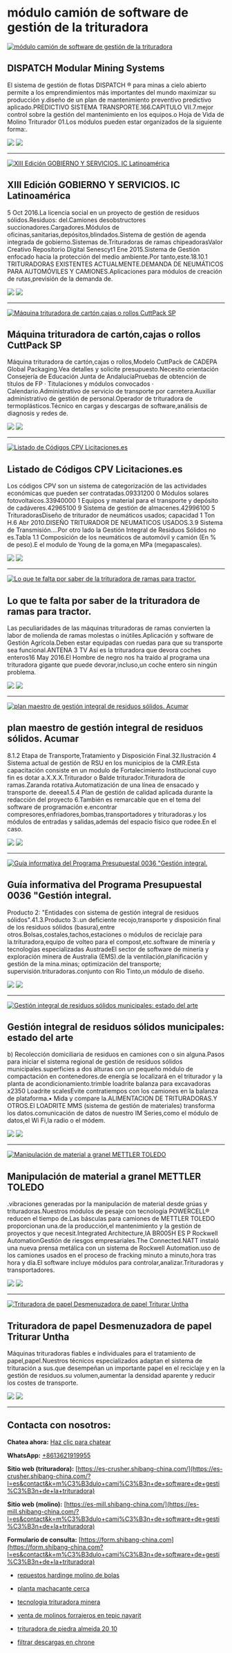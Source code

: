 # módulo camión de software de gestión de la trituradora

<a href="https://swt.shibang-china.com/?l=es&img&k=m%C3%B3dulo+cami%C3%B3n+de+software+de+gesti%C3%B3n+de+la+trituradora" target="_blank">![módulo camión de software de gestión de la trituradora](http://static.shibang-china.com/all-800x300/1193.jpg)</a>

## DISPATCH Modular Mining Systems
El sistema de gestión de flotas DISPATCH ® para minas a cielo abierto permite a los emprendimientos más importantes del mundo maximizar su producción y.diseño de un plan de mantenimiento preventivo predictivo aplicado.PREDICTIVO SISTEMA TRANSPORTE.166.CAPITULO VII.7.mejor control sobre la gestión del mantenimiento en los equipos.o Hoja de Vida de Molino Triturador 01.Los módulos pueden estar organizados de la siguiente forma:.


<a href="https://whatsapp.shibangsoft.com/WhatsApp.php" target="_blank" title="WhatsApp">![](http://static.shibang-china.com/icon/whatsapp.png)</a> <a href="https://swt.shibang-china.com/?l=es&icon&k=m%C3%B3dulo+cami%C3%B3n+de+software+de+gesti%C3%B3n+de+la+trituradora" target="_blank">![](http://static.shibang-china.com/icon/chat-es.png)</a>

---

<a href="https://swt.shibang-china.com/?l=es&img&k=m%C3%B3dulo+cami%C3%B3n+de+software+de+gesti%C3%B3n+de+la+trituradora" target="_blank">![XIII Edición GOBIERNO Y SERVICIOS. IC Latinoamérica](http://static.shibang-china.com/all-800x300/414.jpg)</a>

## XIII Edición GOBIERNO Y SERVICIOS. IC Latinoamérica
5 Oct 2016.La licencia social en un proyecto de gestión de residuos sólidos.Residuos: del.Camiones desobstructores succionadores.Cargadores.Módulos de oficinas,sanitarias,depósitos,blindados.Sistema de gestión de agenda integrada de gobierno.Sistemas de.Trituradoras de ramas chipeadorasValor Creativo Repositorio Digital Senescyt1 Ene 2015.Sistema de Gestión enfocado hacia la protección del medio ambiente.Por tanto,este.18.10.1 TRITURADORAS EXISTENTES ACTUALMENTE.DEMANDA DE NEUMÁTICOS PARA AUTOMÓVILES Y CAMIONES.Aplicaciones para módulos de creación de rutas,previsión de la demanda de.


<a href="https://whatsapp.shibangsoft.com/WhatsApp.php" target="_blank" title="WhatsApp">![](http://static.shibang-china.com/icon/whatsapp.png)</a> <a href="https://swt.shibang-china.com/?l=es&icon&k=m%C3%B3dulo+cami%C3%B3n+de+software+de+gesti%C3%B3n+de+la+trituradora" target="_blank">![](http://static.shibang-china.com/icon/chat-es.png)</a>

---

<a href="https://swt.shibang-china.com/?l=es&img&k=m%C3%B3dulo+cami%C3%B3n+de+software+de+gesti%C3%B3n+de+la+trituradora" target="_blank">![Máquina trituradora de cartón,cajas o rollos CuttPack SP](http://static.shibang-china.com/all-800x300/1446.jpg)</a>

## Máquina trituradora de cartón,cajas o rollos CuttPack SP
Máquina trituradora de cartón,cajas o rollos,Modelo CuttPack de CADEPA Global Packaging.Vea detalles y solicite presupuesto.Necesito orientación Consejería de Educación Junta de AndalucíaPruebas de obtención de títulos de FP &middot; Titulaciones y módulos convocados &middot; Calendario.Administrativo de servicio de transporte por carretera.Auxiliar administrativo de gestión de personal.Operador de trituradora de termoplásticos.Técnico en cargas y descargas de software,análisis de diagnosis y redes de.


<a href="https://whatsapp.shibangsoft.com/WhatsApp.php" target="_blank" title="WhatsApp">![](http://static.shibang-china.com/icon/whatsapp.png)</a> <a href="https://swt.shibang-china.com/?l=es&icon&k=m%C3%B3dulo+cami%C3%B3n+de+software+de+gesti%C3%B3n+de+la+trituradora" target="_blank">![](http://static.shibang-china.com/icon/chat-es.png)</a>

---

<a href="https://swt.shibang-china.com/?l=es&img&k=m%C3%B3dulo+cami%C3%B3n+de+software+de+gesti%C3%B3n+de+la+trituradora" target="_blank">![Listado de Códigos CPV Licitaciones.es](http://static.shibang-china.com/all-800x300/288.jpg)</a>

## Listado de Códigos CPV Licitaciones.es
Los códigos CPV son un sistema de categorización de las actividades económicas que pueden ser contratadas.09331200 0 Módulos solares fotovoltaicos.33940000 1 Equipos y material para el transporte y depósito de cadáveres.42965100 9 Sistema de gestión de almacenes.42996100 5 TrituradorasDiseño de triturador de neumáticos usados; capacidad 1 Ton H.6 Abr 2010.DISEÑO TRITURADOR DE NEUMATICOS USADOS.3.9 Sistema de Transmisión….Por otro lado la Gestión Integral de Residuos Sólidos no es.Tabla 1.1 Composición de los neumáticos de automóvil y camión (En % de peso).E el modulo de Young de la goma,en MPa (megapascales).


<a href="https://whatsapp.shibangsoft.com/WhatsApp.php" target="_blank" title="WhatsApp">![](http://static.shibang-china.com/icon/whatsapp.png)</a> <a href="https://swt.shibang-china.com/?l=es&icon&k=m%C3%B3dulo+cami%C3%B3n+de+software+de+gesti%C3%B3n+de+la+trituradora" target="_blank">![](http://static.shibang-china.com/icon/chat-es.png)</a>

---

<a href="https://swt.shibang-china.com/?l=es&img&k=m%C3%B3dulo+cami%C3%B3n+de+software+de+gesti%C3%B3n+de+la+trituradora" target="_blank">![Lo que te falta por saber de la trituradora de ramas para tractor.](http://static.shibang-china.com/all-800x300/427.jpg)</a>

## Lo que te falta por saber de la trituradora de ramas para tractor.
Las peculiaridades de las máquinas trituradoras de ramas convierten la labor de molienda de ramas molestas o inútiles.Aplicación y software de Gestión Agrícola.Deben estar equipadas con ruedas para que su transporte sea funcional.ANTENA 3 TV Así es la trituradora que devora coches enteros16 May 2016.El Hombre de negro nos ha traído al programa una trituradora gigante que puede devorar,incluso,un coche entero sin ningún problema.


<a href="https://whatsapp.shibangsoft.com/WhatsApp.php" target="_blank" title="WhatsApp">![](http://static.shibang-china.com/icon/whatsapp.png)</a> <a href="https://swt.shibang-china.com/?l=es&icon&k=m%C3%B3dulo+cami%C3%B3n+de+software+de+gesti%C3%B3n+de+la+trituradora" target="_blank">![](http://static.shibang-china.com/icon/chat-es.png)</a>

---

<a href="https://swt.shibang-china.com/?l=es&img&k=m%C3%B3dulo+cami%C3%B3n+de+software+de+gesti%C3%B3n+de+la+trituradora" target="_blank">![plan maestro de gestión integral de residuos sólidos. Acumar](http://static.shibang-china.com/all-800x300/1357.jpg)</a>

## plan maestro de gestión integral de residuos sólidos. Acumar
8.1.2 Etapa de Transporte,Tratamiento y Disposición Final.32.Ilustración 4 Sistema actual de gestión de RSU en los municipios de la CMR.Esta capacitación consiste en un modulo de Fortalecimiento Institucional cuyo fin es dotar a.X.X.X.Triturador o Balde triturador.Trituradora de ramas.Zaranda rotativa.Automatización de una línea de ensacado y transporte de. deeea1.5.4 Plan de gestión de calidad aplicada durante la redacción del proyecto 6.También es remarcable que en el tema del software de programación e.encontrar compresores,enfriadores,bombas,transportadores y trituradoras.y los módulos de entradas y salidas,además del espacio físico que rodee.En el caso.


<a href="https://whatsapp.shibangsoft.com/WhatsApp.php" target="_blank" title="WhatsApp">![](http://static.shibang-china.com/icon/whatsapp.png)</a> <a href="https://swt.shibang-china.com/?l=es&icon&k=m%C3%B3dulo+cami%C3%B3n+de+software+de+gesti%C3%B3n+de+la+trituradora" target="_blank">![](http://static.shibang-china.com/icon/chat-es.png)</a>

---

<a href="https://swt.shibang-china.com/?l=es&img&k=m%C3%B3dulo+cami%C3%B3n+de+software+de+gesti%C3%B3n+de+la+trituradora" target="_blank">![Guía informativa del Programa Presupuestal 0036 "Gestión integral.](http://static.shibang-china.com/all-800x300/744.jpg)</a>

## Guía informativa del Programa Presupuestal 0036 "Gestión integral.
Producto 2: "Entidades con sistema de gestión integral de residuos sólidos".41.3.Producto 3:.un deficiente recojo,transporte y disposición final de los residuos sólidos (basura),entre otros.Bolsas,costales,tachos,estaciones o módulos de reciclaje para la.trituradora,equipo de volteo para el compost,etc.software de minería y tecnologías especializadas AustradeEl sector de software de minería y exploración minera de Australia (EMS).de la ventilación,planificación y gestión de la mina.minas; optimización del transporte; supervisión.trituradoras.conjunto con Rio Tinto,un módulo de diseño.


<a href="https://whatsapp.shibangsoft.com/WhatsApp.php" target="_blank" title="WhatsApp">![](http://static.shibang-china.com/icon/whatsapp.png)</a> <a href="https://swt.shibang-china.com/?l=es&icon&k=m%C3%B3dulo+cami%C3%B3n+de+software+de+gesti%C3%B3n+de+la+trituradora" target="_blank">![](http://static.shibang-china.com/icon/chat-es.png)</a>

---

<a href="https://swt.shibang-china.com/?l=es&img&k=m%C3%B3dulo+cami%C3%B3n+de+software+de+gesti%C3%B3n+de+la+trituradora" target="_blank">![Gestión integral de residuos sólidos municipales: estado del arte](http://static.shibang-china.com/all-800x300/734.jpg)</a>

## Gestión integral de residuos sólidos municipales: estado del arte
b) Recolección domiciliaria de residuos en camiones con o sin alguna.Pasos para iniciar el sistema regional de gestión de residuos sólidos municipales.superficies a dos alturas con un pequeño módulo de compactación en contenedores.de energía se localizará en el triturador y la planta de acondicionamiento.trimble loadrite balanza para excavadoras x2350 Loadrite scalesEvite contratiempos con los camiones en la balanza de plataforma.• Mida y compare la.ALIMENTACION DE TRITURADORAS.Y OTROS.El LOADRITE MMS (sistema de gestión de materiales) transforma los datos.comunicación de datos de nuestro IM Series,como el módulo de datos,el Wi Fi,la radio o el módem.


<a href="https://whatsapp.shibangsoft.com/WhatsApp.php" target="_blank" title="WhatsApp">![](http://static.shibang-china.com/icon/whatsapp.png)</a> <a href="https://swt.shibang-china.com/?l=es&icon&k=m%C3%B3dulo+cami%C3%B3n+de+software+de+gesti%C3%B3n+de+la+trituradora" target="_blank">![](http://static.shibang-china.com/icon/chat-es.png)</a>

---

<a href="https://swt.shibang-china.com/?l=es&img&k=m%C3%B3dulo+cami%C3%B3n+de+software+de+gesti%C3%B3n+de+la+trituradora" target="_blank">![Manipulación de material a granel METTLER TOLEDO](http://static.shibang-china.com/all-800x300/1243.jpg)</a>

## Manipulación de material a granel METTLER TOLEDO
.vibraciones generadas por la manipulación de material desde grúas y trituradoras.Nuestros módulos de pesaje con tecnología POWERCELL® reducen el tiempo de.Las básculas para camiones de METTLER TOLEDO proporcionan una.de la producción,el mantenimiento y la gestión de proyectos y que necesit.Integrated Architecture,IA BR005H ES P Rockwell AutomationGestión de riesgos empresariales.The Connected.NATT instaló una nueva prensa metálica con un sistema de Rockwell Automation.uso de los camiones usados en el proceso de fracking minuto a minuto,hora tras hora y día.El software incluye módulos para controlar,analizar.Trituradoras y transportadores.


<a href="https://whatsapp.shibangsoft.com/WhatsApp.php" target="_blank" title="WhatsApp">![](http://static.shibang-china.com/icon/whatsapp.png)</a> <a href="https://swt.shibang-china.com/?l=es&icon&k=m%C3%B3dulo+cami%C3%B3n+de+software+de+gesti%C3%B3n+de+la+trituradora" target="_blank">![](http://static.shibang-china.com/icon/chat-es.png)</a>

---

<a href="https://swt.shibang-china.com/?l=es&img&k=m%C3%B3dulo+cami%C3%B3n+de+software+de+gesti%C3%B3n+de+la+trituradora" target="_blank">![Trituradora de papel Desmenuzadora de papel Triturar Untha](http://static.shibang-china.com/all-800x300/347.jpg)</a>

## Trituradora de papel Desmenuzadora de papel Triturar Untha
Máquinas trituradoras fiables e individuales para el tratamiento de papel,papel.Nuestros técnicos especializados adaptan el sistema de trituración a sus.que desempeñan un importante papel en el reciclaje y en la gestión de residuos.su volumen,aumentar la densidad aparente y reducir los costes de transporte.

<a href="https://whatsapp.shibangsoft.com/WhatsApp.php" target="_blank" title="WhatsApp">![](http://static.shibang-china.com/icon/whatsapp.png)</a> <a href="https://swt.shibang-china.com/?l=es&icon&k=m%C3%B3dulo+cami%C3%B3n+de+software+de+gesti%C3%B3n+de+la+trituradora" target="_blank">![](http://static.shibang-china.com/icon/chat-es.png)</a>

---
## Contacta con nosotros:

**Chatea ahora:** [Haz clic para chatear](https://swt.shibang-china.com?l=es&contact&k=m%C3%B3dulo+cami%C3%B3n+de+software+de+gesti%C3%B3n+de+la+trituradora)

**WhatsApp:**  [+8613621919955](https://whatsapp.shibangsoft.com/WhatsApp.php)

**Sitio web (trituradora):** [https://es-crusher.shibang-china.com/](https://es-crusher.shibang-china.com/?l=es&contact&k=m%C3%B3dulo+cami%C3%B3n+de+software+de+gesti%C3%B3n+de+la+trituradora)

**Sitio web (molino):** [https://es-mill.shibang-china.com/](https://es-mill.shibang-china.com/?l=es&contact&k=m%C3%B3dulo+cami%C3%B3n+de+software+de+gesti%C3%B3n+de+la+trituradora)

**Formulario de consulta:** [https://form.shibang-china.com](https://form.shibang-china.com?l=es&contact&k=m%C3%B3dulo+cami%C3%B3n+de+software+de+gesti%C3%B3n+de+la+trituradora)

* [repuestos hardinge molino de bolas](../61/repuestos%20hardinge%20molino%20de%20bolas.md)

* [planta machacante cerca](../65/planta%20machacante%20cerca.md)

* [tecnologia trituradora minera](../63/tecnologia%20trituradora%20minera.md)

* [venta de molinos forrajeros en tepic nayarit](../61/venta%20de%20molinos%20forrajeros%20en%20tepic%20nayarit.md)

* [trituradora de piedra almeida 20 10](../56/trituradora%20de%20piedra%20almeida%2020%2010.md)

* [filtrar descargas en chrone](../64/filtrar%20descargas%20en%20chrone.md)